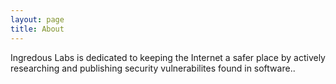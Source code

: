 ```yaml
---
layout: page
title: About
---
```


Ingredous Labs is dedicated to keeping the Internet a safer place by actively researching and publishing security vulnerabilites found in software..
